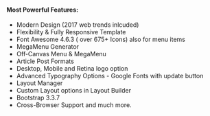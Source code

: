 #### Most Powerful Features:
- Modern Design  (2017 web trends inlcuded)
- Flexibility & Fully Responsive Template
- Font Awesome 4.6.3 ( over 675+ Icons) also for menu items
- MegaMenu Generator
- Off-Canvas Menu & MegaMenu
- Article Post Formats
- Desktop,  Mobile and Retina logo option
- Advanced Typography Options - Google Fonts with update button
- Layout Manager
- Custom Layout options in Layout Builder
- Bootstrap 3.3.7
- Cross-Browser Support
and much more.

